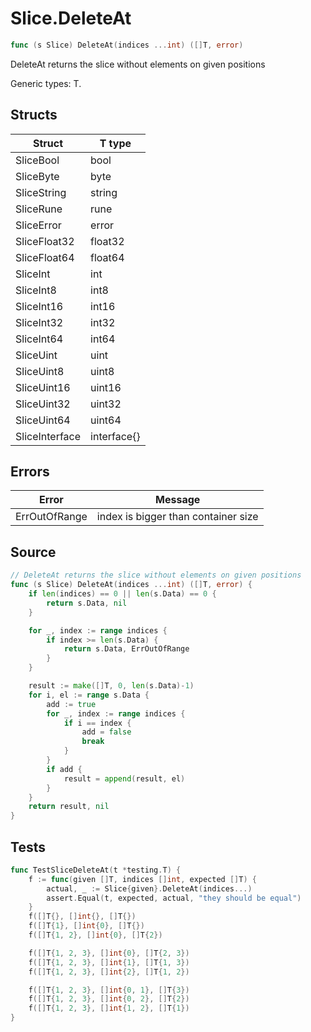 # Slice.DeleteAt

```go
func (s Slice) DeleteAt(indices ...int) ([]T, error)
```

DeleteAt returns the slice without elements on given positions

Generic types: T.

## Structs

| Struct | T type |
| ------ | ------ |
| SliceBool | bool |
| SliceByte | byte |
| SliceString | string |
| SliceRune | rune |
| SliceError | error |
| SliceFloat32 | float32 |
| SliceFloat64 | float64 |
| SliceInt | int |
| SliceInt8 | int8 |
| SliceInt16 | int16 |
| SliceInt32 | int32 |
| SliceInt64 | int64 |
| SliceUint | uint |
| SliceUint8 | uint8 |
| SliceUint16 | uint16 |
| SliceUint32 | uint32 |
| SliceUint64 | uint64 |
| SliceInterface | interface{} |

## Errors

| Error | Message |
| -------- | ------ |
| ErrOutOfRange | index is bigger than container size |

## Source

```go
// DeleteAt returns the slice without elements on given positions
func (s Slice) DeleteAt(indices ...int) ([]T, error) {
	if len(indices) == 0 || len(s.Data) == 0 {
		return s.Data, nil
	}

	for _, index := range indices {
		if index >= len(s.Data) {
			return s.Data, ErrOutOfRange
		}
	}

	result := make([]T, 0, len(s.Data)-1)
	for i, el := range s.Data {
		add := true
		for _, index := range indices {
			if i == index {
				add = false
				break
			}
		}
		if add {
			result = append(result, el)
		}
	}
	return result, nil
}
```

## Tests

```go
func TestSliceDeleteAt(t *testing.T) {
	f := func(given []T, indices []int, expected []T) {
		actual, _ := Slice{given}.DeleteAt(indices...)
		assert.Equal(t, expected, actual, "they should be equal")
	}
	f([]T{}, []int{}, []T{})
	f([]T{1}, []int{0}, []T{})
	f([]T{1, 2}, []int{0}, []T{2})

	f([]T{1, 2, 3}, []int{0}, []T{2, 3})
	f([]T{1, 2, 3}, []int{1}, []T{1, 3})
	f([]T{1, 2, 3}, []int{2}, []T{1, 2})

	f([]T{1, 2, 3}, []int{0, 1}, []T{3})
	f([]T{1, 2, 3}, []int{0, 2}, []T{2})
	f([]T{1, 2, 3}, []int{1, 2}, []T{1})
}
```